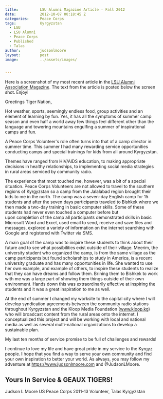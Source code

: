 ```yaml
---
title:			LSU Alumni Magazine Article - Fall 2012
date:			2012-10-07 00:18:45 Z
categories:		Peace Corps
tags:			Kyrgyzstan
  - LSU
  - LSU Alumni
  - Peace Corps
  - Published
  - Talas
author:			judsonlmoore
layout:			post
image:			../assets/images/


---
```


Here is a screenshot of my most recent article in the [LSU Alumni Association Magazine](http://lsualumni.org). The text from the article is posted below the screen shot. Enjoy!

[](https://www.judsonlmoore.com/lsu-alumni-magazine-article-fall-2012/)

Greetings Tiger Nation,

Hot weather, sports, seemingly endless food, group activities and an element of learning by fun. Yes, it has all the symptoms of summer camp season and even half a world away few things feel different other than the language and towering mountains engulfing a summer of inspirational camps and fun.

A Peace Corps Volunteer's role often turns into that of a camp director in summer time. This summer I had many rewarding service opportunities conducting camps and special trainings for kids from all around Kyrgyzstan.

Themes have ranged from HIV/AIDS education, to making appropriate decisions in healthy relationships, to implementing social media strategies in rural areas serviced by community radio.

The experience that most touched me, however, was a bit of a special situation. Peace Corps Volunteers are not allowed to travel to the southern regions of Kyrgyzstan so a camp from the Jalalabad region brought their kids to me in the north. The camp was a seven-day English camp for 15 students and after the seven days participants traveled to Bishkek where we then made a two-day training in basic computer skills. Some of these students had never even touched a computer before but upon completion of the camp all participants demonstrated skills in basic Microsoft Word and Excel, used email to send, receive and save files and messages, explored a variety of information on the internet searching with Google and registered with Twitter via SMS.

A main goal of the camp was to inspire these students to think about their future and to see what possibilities exist outside of their village. Meerim, the university student who organized the camp, is from the same village as the camp participants but found scholarships to study in America, is a recent university graduate and has many opportunities in life. She wanted to use her own example, and example of others, to inspire these students to realize that they can have dreams and follow them. Brining them to Bishkek to work with me was a large part of showing them things outside of their own environment. Hands down this was extraordinarily effective at inspiring the students and it was a great inspiration to me as well.

At the end of summer I changed my worksite to the capital city where I will develop syndication agreements between the community radio stations throughout Kyrgyzstan and the Kloop Media Foundation (www.kloop.kg) who will broadcast content from the rural areas onto the internet. I conceptualized this project and will be working with local and national media as well as several multi-national organizations to develop a sustainable plan.

My last ten months of service promise to be full of challenges and rewards!

I continue to love my life and have great pride in my service to the Kyrgyz people. I hope that you find a way to serve your own community and find your own inspiration to better your world. As always, you may follow my adventure at https://www.judsonlmoore.com and @JudsonLMoore.

## Yours In Service & GEAUX TIGERS!

Judson L Moore
US Peace Corps 2011-13
Volunteer, Talas Kyrgyzstan
